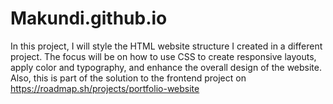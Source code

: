 # Makundi.github.io
In this project, I will style the HTML website structure I created in a different project. The focus will be on how to use CSS to create responsive layouts, apply color and typography, and enhance the overall design of the website. Also, this is part of the solution to the frontend project on https://roadmap.sh/projects/portfolio-website
